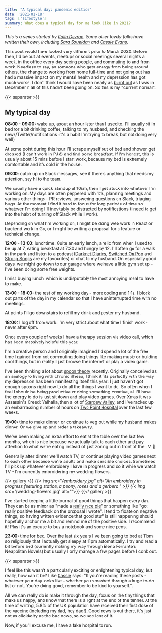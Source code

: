 ```yaml
---
title: "A typical day: pandemic edition"
date: '2021-01-18'
tags: ['lifestyle']
summary: What does a typical day for me look like in 2021?
---
```


*This is a series started by [Colin Devroe](http://cdevroe.com/2021/01/07/my-typical-day/). Some other lovely folks have written their own, including [Sara Soueidan](https://www.sarasoueidan.com/desk/typical-day/) and [Cassie Evans](https://www.cassie.codes/posts/my-typical-day/).*

This post would have looked very different prior to March 2020. Before then, I'd be out at events, meetups or social meetings several nights a week, in the office every day seeing people, and commuting to and from work. Needless to say, as someone who gets energy from being around others, the change to working from home full-time and not going out has had a massive impact on my mental health and my depression has got much worse. I don't think I would have been nearly as [burnt out](https://localghost.dev/2020/12/give-yourself-a-break-lessons-from-burnout/) as I was in December if all of this hadn't been going on. So this is my "current normal".

{{< separator >}}

## My typical day

**08:00 - 09:00:** wake up, about an hour later than I used to. I'll usually sit in bed for a bit drinking coffee, talking to my husband, and checking the news/Twitter/notifications (it's a habit I'm trying to break, but not doing very well). 

At some point during this hour I'll scrape myself out of bed and shower, get dressed (I can't work in PJs!) and find some breakfast. If I'm honest, this is usually about 15 mins before I start work, because my bed is extremely comfortable and it's cold in the house.

**09:00**: catch up on Slack messages, see if there's anything that needs my attention, say hi to the team. 

We usually have a quick standup at 10ish, then I get stuck into whatever I'm working on. My days are often peppered with 1:1s, planning meetings and various other things - PR reviews, answering questions on Slack, triaging bugs. At the moment I find it hard to focus for long periods of time so whatever I'm doing I'll inevitably be distracted by notifications (I need to get into the habit of turning off Slack while I work). 

Depending on what I'm working on, I might be doing web work in React or backend work in Go, or I might be writing a proposal for a feature or technical change. 

**12:00 - 13:00**: lunchtime. Quite an early lunch, a relic from when I used to be up at 7, eating breakfast at 7:30 and hungry by 12. I'll often go for a walk in the park and listen to a podcast ([Darknet Diaries](https://darknetdiaries.com/), [Switched On Pop](https://switchedonpop.com/) and [Strong Songs](https://strongsongspodcast.com/) are my favourites) or chat to my husband. On especially good days, we might go down to our garage where we have a little gym set up - I've been doing some free weights. 


I miss buying lunch, which is undisputably the most annoying meal to have to make. 

**13:00 - 18:00:** the rest of my working day - more coding and 1:1s. I block out parts of the day in my calendar so that I have uninterrupted time with no meetings. 

At points I'll go downstairs to refill my drink and pester my husband.

**18:00:** I log off from work. I'm very strict about what time I finish work - never after 6pm. 

Once every couple of weeks I have a therapy session via video call, which has been massively helpful this year. 

I'm a creative person and I originally imagined I'd spend a lot of the free time I gained from not commuting doing things like making music or building cool things, but in reality I just browse the internet or play a video game.

I've been thinking a lot about [spoon theory](https://butyoudontlooksick.com/articles/written-by-christine/the-spoon-theory/) recently. Originally conceived as an analogy to living with chronic illness, I think it fits perfectly with the way my depression has been manifesting itself this year: I just haven't got enough spoons right now to do all the things I want to do. So often when I feel I should be being productive or doing something creative, all I'll have the energy to do is just sit down and play video games. Over Xmas it was Assassin's Creed: Valhalla, then a lot of [Stardew Valley](https://www.stardewvalley.net/), and I've racked up an embarrassing number of hours on [Two Point Hospital](https://www.twopointhospital.com/) over the last few weeks. 


**19:00:** time to make dinner, or continue to veg out while my husband makes dinner. Or we give up and order a takeaway.

 We've been making an extra effort to eat at the table over the last few months, which is nice because we actually talk to each other and pay attention to what we're eating instead of just zoning out in front of the TV 🙈

Generally after dinner we'll watch TV, or continue playing video games next to each other because we're adults and make sensible choices. Sometimes I'll pick up whatever embroidery I have in progress and do it while we watch TV - I'm currently embroidering my wedding flowers. 

{{< gallery >}}
{{< img src="*/embroidery.jpg"  alt="An embroidery in progress featuring statice, a peony, roses and a gerbera " >}}
{{< img src="*/wedding-flowers.jpg"  alt="">}}
{{</ gallery >}}

I've started keeping a little journal of good things that happen every day. They can be as minor as "made a [really nice pie](https://www.bbcgoodfood.com/recipes/aubergine-tomato-halloumi-pie)" or something like "got really positive feedback on the proposal I wrote". I tend to fixate on negative things, so having written evidence that good stuff is still happening should hopefully anchor me a bit and remind me of the positive side. I recommend it! Plus it's an excuse to buy a notebook and some nice pens.

**23:00:** time for bed. Over the last six years I've been going to bed at 11pm so religiously that I actually get sleepy at 11pm automatically. I try and read a bit before bed (currently making my way through Elena Ferrante's Neapolitan Novels) but usually I only manage a few pages before I conk out. 

{{< separator >}}

I feel like this wasn't a particularly exciting or enlightening typical day, but really, how can it be? Like [Cassie](https://www.cassie.codes/posts/my-typical-day/) says: "If you're reading these posts - whatever your day looks like - whether you smashed through a huge to-do list or not. You're doing good, remember to be kind to yourself.". 


All we can really do is make it through the day, focus on the tiny things that make us happy, and know that there is a light at the end of the tunnel. At the time of writing, 5.8% of the UK population have received their first dose of the vaccine (including my dad, hey dad!). Good news is out there, it's just not as clickbaity as the bad news, so we see less of it.  

Now, if you'll excuse me, I have a fake hospital to run.